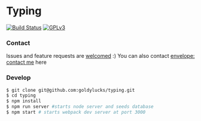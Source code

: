 # Typing
[![Build Status][travis-image]][travis-url] [![GPLv3][license-image]][license-url]

### Contact
Issues and feature requests are [welcomed][issues-url] :)
You can also contact [envelope: contact me][contact-url] here

### Develop
```bash
$ git clone git@github.com:goldylucks/typing.git
$ cd typing
$ npm install
$ npm run server #starts node server and seeds database
$ npm start # starts webpack dev server at port 3000
```

[travis-image]: https://travis-ci.org/goldylucks/typing.svg?branch=master
[travis-url]: https://travis-ci.org/goldylucks/typing
[license-image]: https://img.shields.io/badge/license-GPL%20v3-green.svg
[license-url]: http://www.gnu.org/licenses/gpl-3.0.en.html
[demo-url]: http://goldylucks.github.io/typing
[contact-url]: http://goldylucks.github.io/typing/contact
[issues-url]: https://github.com/typing/issues

